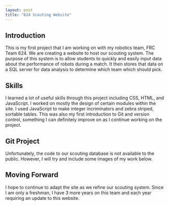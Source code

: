 ```yaml
---
layout: post
title: "624 Scouting Website"
---
```


## Introduction

This is my first project that I am working on with my robotics team, FRC Team 624. We are creating a website to host our scouting system. The purpose of this system is to allow students to quickly and easily input data about the performance of robots during a match. It then stores that data on a SQL server for data analysis to determine which team which should pick.

## Skills

I learned a lot of useful skills through this project including CSS, HTML, and JavaScript. I worked on mostly the design of certain modules within the site. I used JavaScript to make integer incriminators and zebra striped, sortable tables. This was also my first introduction to Git and version control, something I can definitely improve on as I continue working on the project.

## Git Project

Unfortunately, the code to our scouting database is not available to the public. However, I will try and include some images of my work below.

## Moving Forward

I hope to continue to adapt the site as we refine our scouting system. Since I am only a freshman, I have 3 more years on this team and each year requiring an update to this website.
